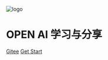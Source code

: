 ![logo](https://public-1256189093.cos.ap-guangzhou.myqcloud.com/static/leaf.svg)

# OPEN AI  学习与分享</small>


[Gitee](https://gitee.com/zt888/openai-share.git)
[Get Start](/openAI/openAI)

